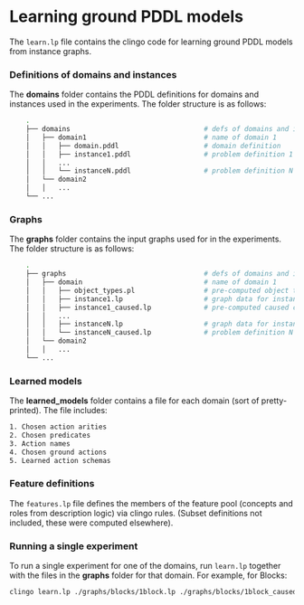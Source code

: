 # Learning ground PDDL models

The `learn.lp` file contains the clingo code for learning ground PDDL models from instance graphs.

### Definitions of domains and instances

The **domains** folder contains the PDDL definitions for domains and instances used in the experiments. The folder structure is as follows:
```bash
    .
    ├── domains                                 # defs of domains and instances used in experiments
    │   ├── domain1                             # name of domain 1
    │   │   ├── domain.pddl                     # domain definition
    │   │   ├── instance1.pddl                  # problem definition 1
    │   │   ...		
    │   │   └── instanceN.pddl                  # problem definition N
    │   └── domain2		
    │   │   ...		
    └── ...
```
### Graphs
The **graphs** folder contains the input graphs used for in the experiments. The folder structure is as follows:
```bash
    .
    ├── graphs                                  # defs of domains and instances used in experiments
    │   ├── domain                              # name of domain 1
    │   │   ├── object_types.pl                 # pre-computed object types for the domain
    │   │   ├── instance1.lp                    # graph data for instance 1
    │   │   ├── instance1_caused.lp             # pre-computed caused changes (deltas)
    │   │   ...		
    │   │   ├── instanceN.lp                    # graph data for instance N
    │   │   └── instanceN_caused.lp             # problem definition N
    │   └── domain2		
    │   │   ...		
    └── ...
```
### Learned models
The **learned_models** folder contains a file for each domain (sort of pretty-printed). The file includes:
```bash
1. Chosen action arities
2. Chosen predicates
3. Action names
4. Chosen ground actions
5. Learned action schemas
```
### Feature definitions
The ``features.lp`` file defines the members of the feature pool (concepts and roles from description logic) via clingo rules. (Subset definitions not included, these were computed elsewhere).

### Running a single experiment
To run a single experiment for one of the domains, run ``learn.lp`` together with the files in the **graphs** folder for that domain. For example, for Blocks:

```bash
clingo learn.lp ./graphs/blocks/1block.lp ./graphs/blocks/1block_caused.lp ./graphs/blocks/3block.lp ./graphs/blocks/3block_caused.lp
```
